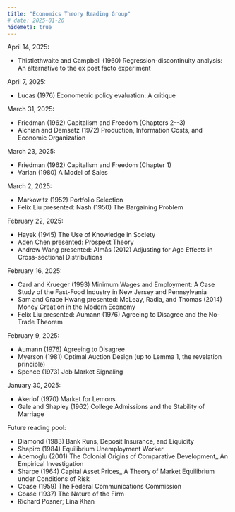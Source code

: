 ```yaml
---
title: "Economics Theory Reading Group"
# date: 2025-01-26
hidemeta: true
---
```

April 14, 2025:
- Thistlethwaite and Campbell (1960) Regression-discontinuity analysis: An alternative to the ex post facto experiment

April 7, 2025:
- Lucas (1976) Econometric policy evaluation: A critique

March 31, 2025:
- Friedman (1962) Capitalism and Freedom (Chapters 2--3)
- Alchian and Demsetz (1972) Production, Information Costs, and Economic Organization

March 23, 2025:
- Friedman (1962) Capitalism and Freedom (Chapter 1)
- Varian (1980) A Model of Sales

March 2, 2025:
- Markowitz (1952) Portfolio Selection
- Felix Liu presented: Nash (1950) The Bargaining Problem

February 22, 2025:
- Hayek (1945) The Use of Knowledge in Society
- Aden Chen presented: Prospect Theory
- Andrew Wang presented: Almås (2012) Adjusting for Age Effects in Cross-sectional Distributions

February 16, 2025:
- Card and Krueger (1993) Minimum Wages and Employment: A Case Study of the Fast-Food Industry in New Jersey and Pennsylvania
- Sam and Grace Hwang presented: McLeay, Radia, and Thomas (2014) Money Creation in the Modern Economy
- Felix Liu presented: Aumann (1976) Agreeing to Disagree and the No-Trade Theorem

February 9, 2025:
- Aumann (1976) Agreeing to Disagree
- Myerson (1981) Optimal Auction Design (up to Lemma 1, the revelation principle)
- Spence (1973) Job Market Signaling

January 30, 2025:
- Akerlof (1970) Market for Lemons
- Gale and Shapley (1962) College Admissions and the Stability of Marriage


Future reading pool:
- Diamond (1983) Bank Runs, Deposit Insurance, and Liquidity
- Shapiro (1984) Equilibrium Unemployment Worker
- Acemoglu (2001) The Colonial Origins of Comparative Development_ An Empirical Investigation
- Sharpe (1964) Capital Asset Prices_ A Theory of Market Equilibrium under Conditions of Risk
- Coase (1959) The Federal Communications Commission
- Coase (1937) The Nature of the Firm
- Richard Posner; Lina Khan

